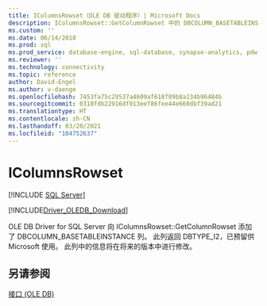 ```yaml
---
title: IColumnsRowset（OLE DB 驱动程序）| Microsoft Docs
description: IColumnsRowset::GetColumnRowset 中的 DBCOLUMN_BASETABLEINSTANCE 列保留供 Microsoft 在 OLE DB Driver for SQL Server 中使用。
ms.custom: ''
ms.date: 06/14/2018
ms.prod: sql
ms.prod_service: database-engine, sql-database, synapse-analytics, pdw
ms.reviewer: ''
ms.technology: connectivity
ms.topic: reference
author: David-Engel
ms.author: v-daenge
ms.openlocfilehash: 7453fa75c29537a4609af618f09b8a234b96484b
ms.sourcegitcommit: 0310fdb22916df013eef86fee44e660dbf39ad21
ms.translationtype: HT
ms.contentlocale: zh-CN
ms.lasthandoff: 03/20/2021
ms.locfileid: "104752637"
---
```

# <a name="icolumnsrowset"></a>IColumnsRowset
[!INCLUDE [SQL Server](../../../includes/applies-to-version/sql-asdb-asdbmi-asa-pdw.md)]

[!INCLUDE[Driver_OLEDB_Download](../../../includes/driver_oledb_download.md)]

  OLE DB Driver for SQL Server 向 IColumnsRowset::GetColumnRowset 添加了 DBCOLUMN_BASETABLEINSTANCE 列。 此列返回 DBTYPE_I2，已预留供 Microsoft 使用。 此列中的信息将在将来的版本中进行修改。  
  
## <a name="see-also"></a>另请参阅  
 [接口 (OLE DB)](../../oledb/ole-db-interfaces/oledb-driver-for-sql-server-ole-db-interfaces.md) 
  
  
